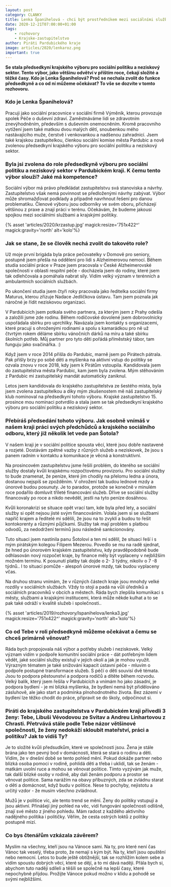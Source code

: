 ```yaml
---
layout: post
category: CLANKY
title: Lenka Španihelová - chci být prostředníkem mezi sociálními službami a krajskými politiky
date: 2020-12-21T07:00:00+01:00
tags:
    - rozhovory
    - Krajske-zastupitelstvo
author: Piráti Pardubického kraje
image: articles/2020/lenkaroz.png
important: true
---
```


**Se stala předsedkyní krajského výboru pro sociální politiku a neziskový sektor. Tento výbor, jako většinu odvětví v  příštím roce, čekají složité a těžké časy. Kdo je Lenka Španihelová? Proč se nechala zvolit do funkce předsedkyně a co od ní můžeme očekávat? To vše se dozvíte v tomto rozhovoru.**

### Kdo je Lenka Španihelová?

Pracuji jako sociální pracovnice v sociální firmě Výměník, kterou provozuje spolek Péče o duševní zdraví. Zaměstnáváme lidi se zdravotním znevýhodněním, především s duševním onemocněním. Kromě pracovního vytížení jsem také matkou dvou malých dětí, snoubenkou mého nastávajícího muže, čerstvě i venkovankou a nadšenou zahradnicí. Jsem také krajskou zastupitelkou, členkou sociální komise města Pardubic a nově zvolenou předsedkyní krajského výboru pro sociální politiku a neziskový sektor.

### Byla jsi zvolena do role předsedkyně výboru pro sociální politiku a neziskový sektor v Pardubickém kraji. K čemu tento výbor slouží? Jaké má kompetence?

Sociální výbor má právo předkládat zastupitelstvu svá stanoviska a návrhy. Zastupitelstvo však nemá povinnost se předloženými návrhy zabývat. Výbor může shromažďovat podklady a případně navrhnout řešení pro danou problematiku. Členové výboru jsou odborníky ve svém oboru, přicházejí většinou z praxe a znají práci v terénu. Očekávám, že budeme jakousi spojkou mezi sociálními službami a krajskými politiky.

{% asset 'articles/2020/krzastup.jpg' magick:resize='751x422^' magick:gravity='north' alt='kolo'%}

### Jak se stane, že se člověk  nechá zvolit do takovéto role?

Už moje první brigáda byla práce pečovatelky v Domově pro seniory, postupně jsem přešla na oddělení pro lidi s Alzheimerovou nemocí. Během studia sociální práce v Praze jsem  pracovala v České Alzheimerovské společnosti v  oblasti respitní péče - docházela jsem do rodiny, které jsem tak odlehčovala a pomáhala nabrat síly. Vidím velký význam v terénních a ambulantních sociálních službách.

Po ukončení studia jsem čtyři roky pracovala jako ředitelka sociální firmy Maturus, kterou zřizuje Nadace Jedličkova ústavu. Tam jsem poznala jak náročné je řídit neziskovou organizaci.

V Pardubicích jsem potkala svého partnera, za kterým jsem z Prahy odešla a založili jsme zde rodinu.
Během rodičovské dovolené jsem dobrovolnicky uspořádala sbírku pro uprchlíky. Navázala jsem kontakty s organizacemi, které pracují s ohroženými rodinami a spolu s kamarádkou pro ně už čtvrtým rokem děláme sbírku vánočních dárků na míru a také sbírku školních potřeb. Můj partner pro tyto děti pořádá příměstský tábor, tam funguju jako svačinářka. :)

Když jsem v roce 2014 přišla do Pardubic, marně jsem po Pirátech pátrala. Pak přišly brzy po sobě děti a myšlenka na aktivní vstup do politiky se ozvala znovu v roce 2018, kdy jsem k Pirátům vstoupila. Kandidovala jsem do zastupitelstva města Pardubic, kam jsem byla zvolena. Mým stěhováním z Pardubic mi zastupitelský mandát automaticky zaniknul.

Letos jsem kandidovala do krajského zastupitelstva ze šestého místa, byla jsem zvolena zastupitelkou a díky mým zkušenostem mě náš zastupitelský klub nominoval na předsedkyni tohoto výboru. Krajské zastupitelstvo 15. prosince mou nominaci potvrdilo a stala jsem se tak předsedkyní krajského výboru pro sociální politiku a neziskový sektor.

### Přebíráš předsedání tohoto výboru. Jak osobně vnímáš v našem kraji práci svých předchůdců a krajského sociálního odboru, který již několik let vede pan Šotola?

V našem kraji je v sociální politice spousta věcí, které jsou dobře nastavené a rozjeté. Dostávám zpětné vazby z různých služeb a neziskovek, že jsou s panem radním v kontaktu a komunikace je věcná a konstruktivní. 

Na prosincovém zastupitelstvu jsme řešili problém, do kterého se sociální služby dostaly kvůli krajskému rozpočtovému provizoriu. 
Pro sociální služby to bude znamenat, že peníze, které jim chodily na přelomu ledna a února, dostanou nejspíš se zpožděním. V ohrožení tak budou lednové mzdy a únorové budou posunuty. Je to paradox, protože se konečně v minulém roce podařilo domluvit tříleté financování služeb. Dříve se sociální služby financovaly po roce a nikdo nevěděl, jestli na tyto peníze dosáhnou.

Kvůli koronakrizi se situace opět vrací tam, kde byla před lety, a sociální služby si opět nejsou jisté svým financováním. Volala jsem si se službami napříč krajem a ředitelé mi sdělili, že jsou na to zvyklí a budou to řešit kontokorenty a různými půjčkami. Služby tak mají problém s platbou odvodů, za nedodržení termínů jsou následně sankcionovány.

Tuto situaci jsem nastínila panu Šotolovi a ten mi sdělil, že situaci řeší i s mým pirátským kolegou Filipem Mezerou. Povedlo se mu na radě sjednat, že hned po únorovém krajském zastupitelstvu, kdy pravděpodobně bude odhlasován nový rozpočet kraje, by finance měly být vyplaceny v nejbližším možném termínu. K posunutí platby tak dojde  o 2- 3 týdny, nikoliv o 7 -8 týdnů.. I to situaci pomůže - alespoň únorové mzdy, tak budou vyplaceny včas.

Na druhou stranu vnímám, že v různých částech kraje jsou mnohdy velké rozdíly v sociálních službách. Vždy to stojí a padá na vůli úředníků a sociálních pracovníků v obcích a městech. Ráda bych zlepšila komunikaci s městy, službami a krajskými institucemi, která může někde kulhat a to se pak také odráží v kvalitě služeb i společnosti..


{% asset 'articles/2019/rozhovory/lspanihelova/lenka3.jpg' magick:resize='751x422^' magick:gravity='north' alt='kolo'%}

### Co od Tebe v roli předsedkyně můžeme očekávat a čemu se chceš primárně věnovat?

Ráda bych propojovala náš výbor a potřeby služeb i neziskovek. Velký význam vidím v podpoře komunitní sociální práce - dát potřebným lidem vědět, jaké sociální služby existují v jejich okolí a jak je mohou využít. Výrazným  tématem je také snižování kapacit ústavní péče - mluvím o podpoře postupné transformace služeb. S péčí o děti souvisí dvě témata. Jsou to podpora pěstounství a podpora rodičů a dítěte během rozvodu. Velký balík, který jsem řešila v Pardubicích a vnímám ho jako zásadní, je podpora bydlení - je mi blízká myšlenka, že bydlení nemá být přidělováno zásluhově, ale jako start a podmínka plnohodnotného života. Bez zázemí v bydlení lze těžko chodit do práce, připravit se do školy, odpočinout si.

### Piráti do krajského zastupitelstva v Pardubickém kraji přivedli 3 ženy: Tebe, Libuši Vévodovou ze Svitav a Andreu Linhartovou z Chrasti. Přetrvává stále podle Tebe názor většinové společnosti, že ženy nedokáží skloubit mateřství, práci a politiku? Jak to vidíš Ty?

Je to složité kvůli předsudkům, které ve společnosti jsou. Žena je stále brána jako ten pevný bod v domácnosti, která se stará o rodinu a děti. Vidím, že v dnešní době se tento pohled mění. Pokud dokáže partner nebo blízká osoba pomoci v rodině, pohlídá děti a třeba i uklidí, tak se ženám - matkám uvolní ruce a mohou se věnovat  politice. Tímto vyzývám jak muže, tak další blízké osoby v rodině, aby dali ženám podporu a prostor se věnovat politice. Sama narážím na obavy příbuzných, zda se zvládnu starat o děti a domácnost, když budu v politice. Nese to pochyby, nejistotu a určitý vzdor - že musím všechno zvládnout.

Mužů je v politice víc, ale tento trend se mění. Ženy do politiky vstupují a jsou aktivní. Přinášejí jiný pohled na věc, vidí fungování společnosti odlišně, znají své město z jiného pohledu. Mám radost z každého aktivního nadějného politika i političky. Věřím, že cesta ostrých loktů z politiky postupně mizí.


### Co bys čtenářům vzkázala závěrem?

Myslím na všechny, kteří jsou na Vánoce sami. Na ty, pro které není čas Vánoc tak veselý, třeba proto, že nemají s kým být. Na ty, kteří jsou opuštění nebo nemocní. Letos to bude ještě obtížnější, tak se rozhlížím kolem sebe a vidím spoustu dobrých věcí, které se dějí, a to mi dává naději. Přála bych si, abychom tuto naději sdíleli a těšili se společně na lepší časy, které nepochybně přijdou. Prožijte Vánoce pokud možno v klidu a pohodě se svými nejbližšími.
